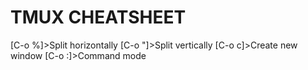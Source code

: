 # TMUX CHEATSHEET
[C-o %]>Split horizontally
[C-o "]>Split vertically
[C-o c]>Create new window
[C-o :]>Command mode


